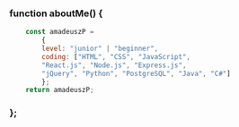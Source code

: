 ###  function aboutMe() {

```javascript
    const amadeuszP = 
        {
        level: "junior" | "beginner",
        coding: ["HTML", "CSS", "JavaScript", 
        "React.js", "Node.js", "Express.js", 
        "jQuery", "Python", "PostgreSQL", "Java", "C#"]
        };
    return amadeuszP;    
```

### };
